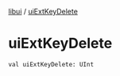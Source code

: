 [libui](README.md) / [uiExtKeyDelete](ui-ext-key-delete.md)

# uiExtKeyDelete

`val uiExtKeyDelete: UInt`